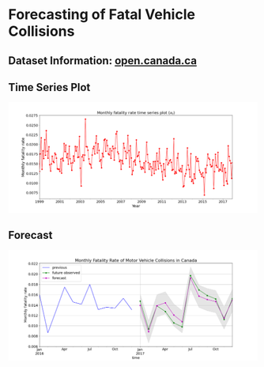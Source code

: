 # Forecasting of Fatal Vehicle Collisions

## Dataset Information: [open.canada.ca](https://open.canada.ca/data/en/dataset/1eb9eba7-71d1-4b30-9fb1-30cbdab7e63a)

## Time Series Plot

![fig](fatality-forecast/images/ts.png)

## Forecast

![fig](fatality-forecast/images/fig.png)